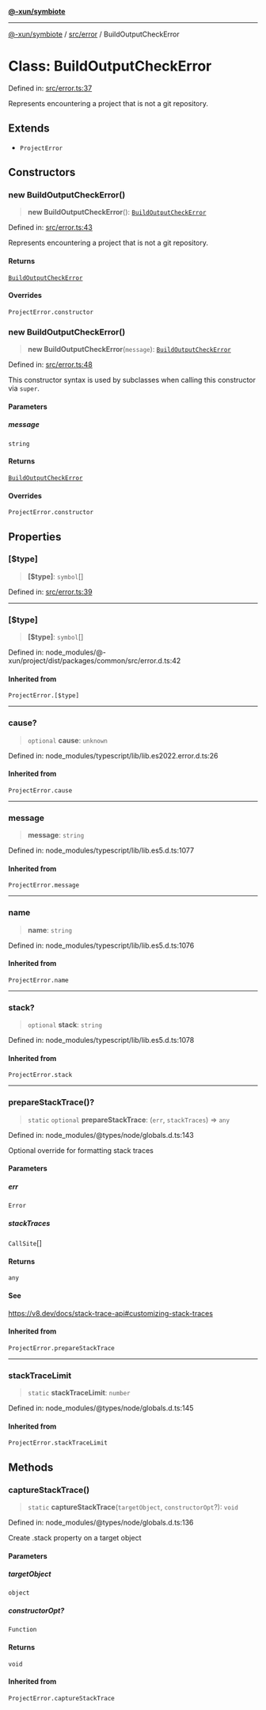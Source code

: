 [**@-xun/symbiote**](../../../README.md)

***

[@-xun/symbiote](../../../README.md) / [src/error](../README.md) / BuildOutputCheckError

# Class: BuildOutputCheckError

Defined in: [src/error.ts:37](https://github.com/Xunnamius/symbiote/blob/e3c8f9ab2680e6eaa30465c77954050484c7c41e/src/error.ts#L37)

Represents encountering a project that is not a git repository.

## Extends

- `ProjectError`

## Constructors

### new BuildOutputCheckError()

> **new BuildOutputCheckError**(): [`BuildOutputCheckError`](BuildOutputCheckError.md)

Defined in: [src/error.ts:43](https://github.com/Xunnamius/symbiote/blob/e3c8f9ab2680e6eaa30465c77954050484c7c41e/src/error.ts#L43)

Represents encountering a project that is not a git repository.

#### Returns

[`BuildOutputCheckError`](BuildOutputCheckError.md)

#### Overrides

`ProjectError.constructor`

### new BuildOutputCheckError()

> **new BuildOutputCheckError**(`message`): [`BuildOutputCheckError`](BuildOutputCheckError.md)

Defined in: [src/error.ts:48](https://github.com/Xunnamius/symbiote/blob/e3c8f9ab2680e6eaa30465c77954050484c7c41e/src/error.ts#L48)

This constructor syntax is used by subclasses when calling this constructor
via `super`.

#### Parameters

##### message

`string`

#### Returns

[`BuildOutputCheckError`](BuildOutputCheckError.md)

#### Overrides

`ProjectError.constructor`

## Properties

### \[$type\]

> **\[$type\]**: `symbol`[]

Defined in: [src/error.ts:39](https://github.com/Xunnamius/symbiote/blob/e3c8f9ab2680e6eaa30465c77954050484c7c41e/src/error.ts#L39)

***

### \[$type\]

> **\[$type\]**: `symbol`[]

Defined in: node\_modules/@-xun/project/dist/packages/common/src/error.d.ts:42

#### Inherited from

`ProjectError.[$type]`

***

### cause?

> `optional` **cause**: `unknown`

Defined in: node\_modules/typescript/lib/lib.es2022.error.d.ts:26

#### Inherited from

`ProjectError.cause`

***

### message

> **message**: `string`

Defined in: node\_modules/typescript/lib/lib.es5.d.ts:1077

#### Inherited from

`ProjectError.message`

***

### name

> **name**: `string`

Defined in: node\_modules/typescript/lib/lib.es5.d.ts:1076

#### Inherited from

`ProjectError.name`

***

### stack?

> `optional` **stack**: `string`

Defined in: node\_modules/typescript/lib/lib.es5.d.ts:1078

#### Inherited from

`ProjectError.stack`

***

### prepareStackTrace()?

> `static` `optional` **prepareStackTrace**: (`err`, `stackTraces`) => `any`

Defined in: node\_modules/@types/node/globals.d.ts:143

Optional override for formatting stack traces

#### Parameters

##### err

`Error`

##### stackTraces

`CallSite`[]

#### Returns

`any`

#### See

https://v8.dev/docs/stack-trace-api#customizing-stack-traces

#### Inherited from

`ProjectError.prepareStackTrace`

***

### stackTraceLimit

> `static` **stackTraceLimit**: `number`

Defined in: node\_modules/@types/node/globals.d.ts:145

#### Inherited from

`ProjectError.stackTraceLimit`

## Methods

### captureStackTrace()

> `static` **captureStackTrace**(`targetObject`, `constructorOpt`?): `void`

Defined in: node\_modules/@types/node/globals.d.ts:136

Create .stack property on a target object

#### Parameters

##### targetObject

`object`

##### constructorOpt?

`Function`

#### Returns

`void`

#### Inherited from

`ProjectError.captureStackTrace`

